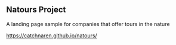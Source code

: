 ## Natours Project

A landing page sample for companies that offer tours in the nature

https://catchnaren.github.io/natours/
